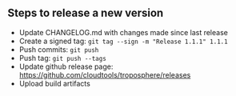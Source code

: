 ## Steps to release a new version

- Update CHANGELOG.md with changes made since last release
- Create a signed tag: ```git tag --sign -m "Release 1.1.1" 1.1.1```
- Push commits: ```git push```
- Push tag: ```git push --tags```
- Update github release page: https://github.com/cloudtools/troposphere/releases
- Upload build artifacts
